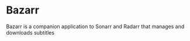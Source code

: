 # Bazarr	

Bazarr is a companion application to Sonarr and Radarr that manages and downloads subtitles